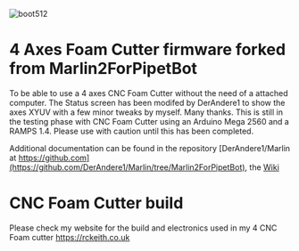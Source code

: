 ![boot512](https://user-images.githubusercontent.com/42382799/155085783-a728ebfd-b664-4e8a-ac36-37466c8ed0cd.png)


# 4 Axes Foam Cutter firmware forked from Marlin2ForPipetBot

To be able to use a 4 axes CNC Foam Cutter without the need of a attached computer.
The Status screen has been modifed by DerAndere1 to show the axes XYUV with a few minor tweaks by myself. Many thanks.
This is still in the testing phase with CNC Foam Cutter using an Arduino Mega 2560 and a RAMPS 1.4. 
Please use with caution until this has been completed.

Additional documentation can be found in the 
repository [DerAndere1/Marlin at https://github.com](https://github.com/DerAndere1/Marlin/tree/Marlin2ForPipetBot), the [Wiki](https://github.com/DerAndere1/Marlin/wiki)

# CNC Foam Cutter build
Please check my website for the build and electronics used in my 4 CNC Foam cutter https://rckeith.co.uk
